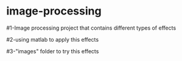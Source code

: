 # image-processing   
#1-Image processing project that contains different types of effects    

#2-using matlab to apply this effects    

#3-"images" folder to try this effects     

